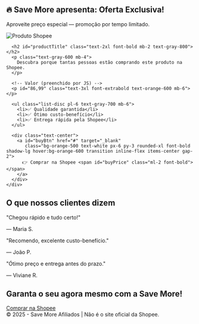 <!DOCTYPE html>
<html lang="pt-BR">
<head>
  <meta charset="utf-8" />
  <meta name="viewport" content="width=device-width,initial-scale=1" />
  <title>Save More - Oferta Shopee</title>
  <script src="https://cdn.tailwindcss.com"></script>

  <!-- EDITE AQUI -->
  <script>
    // coloque o preço atual aqui, por exemplo: 'R$ 12,90'
    const PRODUCT_PRICE = 'R$86,99';
    const AFF_LINK = 'https://s.shopee.com.br/4Aq9Vl56ei';
    const PRODUCT_IMG = 'https://down-br.img.susercontent.com/file/br-11134207-7r98o-ltp1m27uh9kq52';
    const PRODUCT_TITLE = 'Produto Exclusivo Save More';
  </script>
</head>
<body class="bg-gray-50 font-sans leading-relaxed">

  <!-- Hero -->
  <section class="bg-orange-500 text-white text-center py-12 px-4">
    <h1 class="text-3xl font-bold mb-4">🔥 Save More apresenta: Oferta Exclusiva!</h1>
    <p class="text-lg">Aproveite preço especial — promoção por tempo limitado.</p>
  </section>

  <!-- Produto -->
  <section class="max-w-4xl mx-auto p-6">
    <div class="bg-white rounded-2xl shadow-lg p-6">
      <img id="productImg" src="" alt="Produto Shopee" class="w-full rounded-xl mb-6">

      <h2 id="productTitle" class="text-2xl font-bold mb-2 text-gray-800"></h2>
      <p class="text-gray-600 mb-4">
        Descubra porque tantas pessoas estão comprando este produto na Shopee.
      </p>

      <!-- Valor (preenchido por JS) -->
      <p id="86,99" class="text-3xl font-extrabold text-orange-600 mb-6"></p>

      <ul class="list-disc pl-6 text-gray-700 mb-6">
        <li>✅ Qualidade garantida</li>
        <li>✅ Ótimo custo-benefício</li>
        <li>✅ Entrega rápida pela Shopee</li>
      </ul>

      <div class="text-center">
        <a id="buyBtn" href="#" target="_blank"
           class="bg-orange-500 text-white px-6 py-3 rounded-xl font-bold shadow-lg hover:bg-orange-600 transition inline-flex items-center gap-2">
          👉 Comprar na Shopee <span id="buyPrice" class="ml-2 font-bold"></span>
        </a>
      </div>
    </div>
  </section>

  <!-- Depoimentos -->
  <section class="max-w-4xl mx-auto p-6">
    <h2 class="text-2xl font-bold text-center mb-6">O que nossos clientes dizem</h2>
    <div class="grid md:grid-cols-3 gap-6">
      <div class="bg-white shadow-md rounded-xl p-4">
        <p class="text-gray-600 italic">"Chegou rápido e tudo certo!"</p>
        <span class="block mt-2 font-bold text-gray-800">— Maria S.</span>
      </div>
      <div class="bg-white shadow-md rounded-xl p-4">
        <p class="text-gray-600 italic">"Recomendo, excelente custo-benefício."</p>
        <span class="block mt-2 font-bold text-gray-800">— João P.</span>
      </div>
      <div class="bg-white shadow-md rounded-xl p-4">
        <p class="text-gray-600 italic">"Ótimo preço e entrega antes do prazo."</p>
        <span class="block mt-2 font-bold text-gray-800">— Viviane R.</span>
      </div>
    </div>
  </section>

  <!-- CTA Final -->
  <section class="bg-orange-500 text-white text-center py-10">
    <h2 class="text-2xl font-bold mb-4">Garanta o seu agora mesmo com a Save More!</h2>
    <a id="buyBtnFooter" href="#" target="_blank"
       class="bg-white text-orange-600 px-8 py-4 rounded-xl font-bold shadow-lg hover:bg-gray-200 transition inline-flex items-center gap-2">
      Comprar na Shopee <span id="buyPriceFooter" class="font-bold"></span>
    </a>
  </section>

  <footer class="text-center text-gray-500 py-6 text-sm">
    © 2025 - Save More Afiliados | Não é o site oficial da Shopee.
  </footer>

  <script>
    // Não precisa mexer aqui se editou a constante PRODUCT_PRICE acima
    document.getElementById('productImg').src = PRODUCT_IMG;
    document.getElementById('productTitle').innerText = PRODUCT_TITLE;

    const showPrice = (p) => {
      if (!p || p === 'R$ X,XX') {
        document.getElementById('price').innerText = 'Confira o preço na Shopee';
        document.getElementById('buyPrice').innerText = '';
        document.getElementById('buyPriceFooter').innerText = '';
      } else {
        document.getElementById('price').innerText = `Apenas ${p} 🔥`;
        document.getElementById('buyPrice').innerText = p;
        document.getElementById('buyPriceFooter').innerText = p;
      }
      document.getElementById('buyBtn').href = AFF_LINK;
      document.getElementById('buyBtnFooter').href = AFF_LINK;
    };

    showPrice(PRODUCT_PRICE);
  </script>

</body>
</html>
